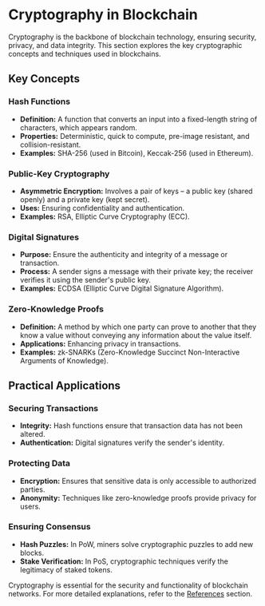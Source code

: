 # Cryptography in Blockchain

Cryptography is the backbone of blockchain technology, ensuring security, privacy, and data integrity. This section explores the key cryptographic concepts and techniques used in blockchains.

## Key Concepts

### Hash Functions
- **Definition:** A function that converts an input into a fixed-length string of characters, which appears random.
- **Properties:** Deterministic, quick to compute, pre-image resistant, and collision-resistant.
- **Examples:** SHA-256 (used in Bitcoin), Keccak-256 (used in Ethereum).

### Public-Key Cryptography
- **Asymmetric Encryption:** Involves a pair of keys – a public key (shared openly) and a private key (kept secret).
- **Uses:** Ensuring confidentiality and authentication.
- **Examples:** RSA, Elliptic Curve Cryptography (ECC).

### Digital Signatures
- **Purpose:** Ensure the authenticity and integrity of a message or transaction.
- **Process:** A sender signs a message with their private key; the receiver verifies it using the sender's public key.
- **Examples:** ECDSA (Elliptic Curve Digital Signature Algorithm).

### Zero-Knowledge Proofs
- **Definition:** A method by which one party can prove to another that they know a value without conveying any information about the value itself.
- **Applications:** Enhancing privacy in transactions.
- **Examples:** zk-SNARKs (Zero-Knowledge Succinct Non-Interactive Arguments of Knowledge).

## Practical Applications

### Securing Transactions
- **Integrity:** Hash functions ensure that transaction data has not been altered.
- **Authentication:** Digital signatures verify the sender's identity.

### Protecting Data
- **Encryption:** Ensures that sensitive data is only accessible to authorized parties.
- **Anonymity:** Techniques like zero-knowledge proofs provide privacy for users.

### Ensuring Consensus
- **Hash Puzzles:** In PoW, miners solve cryptographic puzzles to add new blocks.
- **Stake Verification:** In PoS, cryptographic techniques verify the legitimacy of staked tokens.

Cryptography is essential for the security and functionality of blockchain networks. For more detailed explanations, refer to the [References](../01_Introduction/09_References.md) section.
